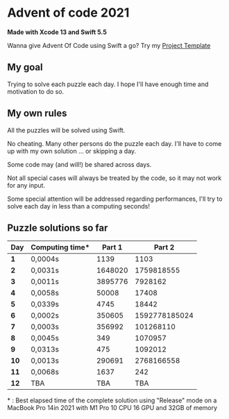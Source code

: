 # Advent of code 2021
**Made with Xcode 13 and Swift 5.5**

Wanna give Advent Of Code using Swift a go? Try my [Project Template](https://github.com/Dean151/Advent-of-code-Swift-Starter)

## My goal
Trying to solve each puzzle each day.
I hope I'll have enough time and motivation to do so.

## My own rules

All the puzzles will be solved using Swift.

No cheating. Many other persons do the puzzle each day.
I'll have to come up with my own solution ... or skipping a day.

Some code may (and will!) be shared across days.

Not all special cases will always be treated by the code, so it may not work for any input.

Some special attention will be addressed regarding performances, I'll try to solve each day in less than a computing seconds!

## Puzzle solutions so far

| Day    | Computing time\* | Part 1     | Part 2        |
|--------|------------------|------------|---------------|
| **1**  | 0,0004s          | 1139       | 1103          |
| **2**  | 0,0031s          | 1648020    | 1759818555    |
| **3**  | 0,0011s          | 3895776    | 7928162       |
| **4**  | 0,0058s          | 50008      | 17408         |
| **5**  | 0,0339s          | 4745       | 18442         |
| **6**  | 0,0002s          | 350605     | 1592778185024 |
| **7**  | 0,0003s          | 356992     | 101268110     |
| **8**  | 0,0045s          | 349        | 1070957       |
| **9**  | 0,0313s          | 475        | 1092012       |
| **10** | 0,0013s          | 290691     | 2768166558    |
| **11** | 0,0068s          | 1637       | 242           |
| **12** | TBA              | TBA        | TBA           |

\* : Best elapsed time of the complete solution using "Release" mode on a MacBook Pro 14in 2021 with M1 Pro 10 CPU 16 GPU and 32GB of memory
